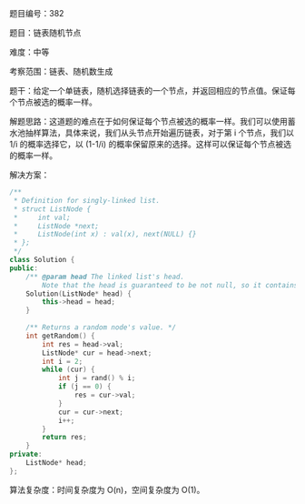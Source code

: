 题目编号：382

题目：链表随机节点

难度：中等

考察范围：链表、随机数生成

题干：给定一个单链表，随机选择链表的一个节点，并返回相应的节点值。保证每个节点被选的概率一样。

解题思路：这道题的难点在于如何保证每个节点被选的概率一样。我们可以使用蓄水池抽样算法，具体来说，我们从头节点开始遍历链表，对于第 i 个节点，我们以 1/i 的概率选择它，以 (1-1/i) 的概率保留原来的选择。这样可以保证每个节点被选的概率一样。

解决方案：

```cpp
/**
 * Definition for singly-linked list.
 * struct ListNode {
 *     int val;
 *     ListNode *next;
 *     ListNode(int x) : val(x), next(NULL) {}
 * };
 */
class Solution {
public:
    /** @param head The linked list's head.
        Note that the head is guaranteed to be not null, so it contains at least one node. */
    Solution(ListNode* head) {
        this->head = head;
    }
    
    /** Returns a random node's value. */
    int getRandom() {
        int res = head->val;
        ListNode* cur = head->next;
        int i = 2;
        while (cur) {
            int j = rand() % i;
            if (j == 0) {
                res = cur->val;
            }
            cur = cur->next;
            i++;
        }
        return res;
    }
private:
    ListNode* head;
};
```

算法复杂度：时间复杂度为 O(n)，空间复杂度为 O(1)。